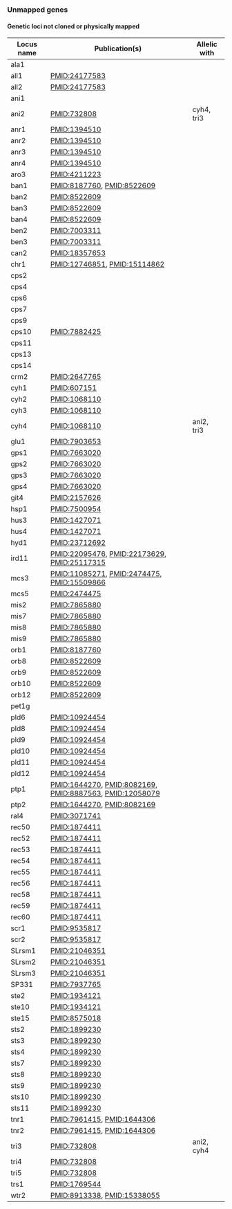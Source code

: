 ### Unmapped genes

#### Genetic loci not cloned or physically mapped

<table>
 <thead>
  <tr>
   <th>Locus name</th>
   <th>Publication(s)</th>
   <th>Allelic with</th>
  </tr>
 </thead>
 <tbody>
 <tr>
  <td>ala1</td>
  <td>&nbsp;</td>
  <td>&nbsp;</td>
 </tr>
 <tr>
  <td>all1</td>
  <td><a href="http://www.ncbi.nlm.nih.gov/pubmed?term=24177583">PMID:24177583</a></td>
  <td>&nbsp;</td>
 </tr>
 <tr>
  <td>all2</td>
  <td><a href="http://www.ncbi.nlm.nih.gov/pubmed?term=24177583">PMID:24177583</a></td>
  <td>&nbsp;</td>
 </tr>
 <tr>
  <td>ani1</td>
  <td>&nbsp;</td>
  <td>&nbsp;</td>
 </tr>
 <tr>
  <td>ani2</td>
  <td><a href="http://www.ncbi.nlm.nih.gov/pubmed?term=732808">PMID:732808</a></td>
  <td>cyh4, tri3</td>
 </tr>
 <tr>
  <td>anr1</td>
  <td><a href="http://www.ncbi.nlm.nih.gov/pubmed?term=1394510">PMID:1394510</a></td>
  <td>&nbsp;</td>
 </tr>
 <tr>
  <td>anr2</td>
  <td><a href="http://www.ncbi.nlm.nih.gov/pubmed?term=1394510">PMID:1394510</a></td>
  <td>&nbsp;</td>
 </tr>
 <tr>
  <td>anr3</td>
  <td><a href="http://www.ncbi.nlm.nih.gov/pubmed?term=1394510">PMID:1394510</a></td>
  <td>&nbsp;</td>
 </tr>
 <tr>
  <td>anr4</td>
  <td><a href="http://www.ncbi.nlm.nih.gov/pubmed?term=1394510">PMID:1394510</a></td>
  <td>&nbsp;</td>
 </tr>
 <tr>
  <td>aro3</td>
  <td><a href="http://www.ncbi.nlm.nih.gov/pubmed?term=4211223">PMID:4211223</a></td>
  <td>&nbsp;</td>
 </tr>
 <tr>
  <td>ban1</td>
  <td><a href="http://www.ncbi.nlm.nih.gov/pubmed?term=8187760">PMID:8187760</a>, <a href="http://www.ncbi.nlm.nih.gov/pubmed?term=8522609">PMID:8522609</a></td>
  <td>&nbsp;</td>
 <tr>
  <td>ban2</td>
  <td><a href="http://www.ncbi.nlm.nih.gov/pubmed?term=8522609">PMID:8522609</a></td>
  <td>&nbsp;</td>
 </tr>
 <tr>
  <td>ban3</td>
  <td><a href="http://www.ncbi.nlm.nih.gov/pubmed?term=8522609">PMID:8522609</a></td>
  <td>&nbsp;</td>
 </tr>
 <tr>
  <td>ban4</td>
  <td><a href="http://www.ncbi.nlm.nih.gov/pubmed?term=8522609">PMID:8522609</a></td>
  <td>&nbsp;</td>
 </tr>
  <tr>
  <td>ben2</td>
  <td><a href="http://www.ncbi.nlm.nih.gov/pubmed?term=7003311">PMID:7003311</a></td>
  <td>&nbsp;</td>
 </tr>
 <tr>
  <td>ben3</td>
  <td><a href="http://www.ncbi.nlm.nih.gov/pubmed?term=7003311">PMID:7003311</a></td>
  <td>&nbsp;</td>
 </tr>
 <tr>
  <td>can2</td>
  <td><a href="http://www.ncbi.nlm.nih.gov/pubmed?term=18357653">PMID:18357653</a></td>
  <td>&nbsp;</td>
 </tr>
 <tr>
  <td>chr1</td>
  <td><a href="http://www.ncbi.nlm.nih.gov/pubmed?term=12746851">PMID:12746851</a>, <a href="http://www.ncbi.nlm.nih.gov/pubmed?term=15114862">PMID:15114862</a></td>
  <td>&nbsp;</td>
 </tr>
 <tr>
  <td>cps2</td>
  <td>&nbsp;</td>
  <td>&nbsp;</td>
 </tr>
 <tr>
  <td>cps4</td>
  <td>&nbsp;</td>
  <td>&nbsp;</td>
 </tr>
 <tr>
  <td>cps6</td>
  <td>&nbsp;</td>
  <td>&nbsp;</td>
 </tr>
 <tr>
  <td>cps7</td>
  <td>&nbsp;</td>
  <td>&nbsp;</td>
 </tr>
 <tr>
  <td>cps9</td>
  <td>&nbsp;</td>
  <td>&nbsp;</td>
 </tr>
 <tr>
  <td>cps10</td>
  <td><a href="http://www.ncbi.nlm.nih.gov/pubmed?term=7882425">PMID:7882425</a></td>
  <td>&nbsp;</td>
 <tr>
  <td>cps11</td>
  <td>&nbsp;</td>
  <td>&nbsp;</td>
 </tr>
 <tr>
  <td>cps13</td>
  <td>&nbsp;</td>
  <td>&nbsp;</td>
 </tr>
 <tr>
  <td>cps14</td>
  <td>&nbsp;</td>
  <td>&nbsp;</td>
 <tr>
  <td>crm2</td>
  <td><a href="http://www.ncbi.nlm.nih.gov/pubmed?term=2647765">PMID:2647765</a></td>
  <td>&nbsp;</td>
 </tr>
 <tr>
  <td>cyh1</td>
  <td><a href="http://www.ncbi.nlm.nih.gov/pubmed?term=607151">PMID:607151</a></td>
  <td>&nbsp;</td>
 </tr>
 <tr>
  <td>cyh2</td>
  <td><a href="http://www.ncbi.nlm.nih.gov/pubmed?term=1068110">PMID:1068110</a></td>
  <td>&nbsp;</td>
 </tr>
 <tr>
  <td>cyh3</td>
  <td><a href="http://www.ncbi.nlm.nih.gov/pubmed?term=1068110">PMID:1068110</a></td>
  <td>&nbsp;</td>
 </tr>
 <tr>
  <td>cyh4</td>
  <td><a href="http://www.ncbi.nlm.nih.gov/pubmed?term=1068110">PMID:1068110</a></td>
  <td>ani2, tri3</td>
 </tr>
 <tr>
  <td>glu1</td>
  <td><a href="http://www.ncbi.nlm.nih.gov/pubmed?term=7903653">PMID:7903653</a></td>
  <td>&nbsp;</td>
 </tr>
 <tr>
  <td>gps1</td>
  <td><a href="http://www.ncbi.nlm.nih.gov/pubmed?term=7663020">PMID:7663020</a></td>
  <td>&nbsp;</td>
 </tr>
 <tr>
  <td>gps2</td>
  <td><a href="http://www.ncbi.nlm.nih.gov/pubmed?term=7663020">PMID:7663020</a></td>
  <td>&nbsp;</td>
 </tr>
 <tr>
  <td>gps3</td>
  <td><a href="http://www.ncbi.nlm.nih.gov/pubmed?term=7663020">PMID:7663020</a></td>
  <td>&nbsp;</td>
 </tr>
 <tr>
  <td>gps4</td>
  <td><a href="http://www.ncbi.nlm.nih.gov/pubmed?term=7663020">PMID:7663020</a></td>
  <td>&nbsp;</td>
 </tr>
 <tr>
  <td>git4</td>
  <td><a href="http://www.ncbi.nlm.nih.gov/pubmed?term=2157626">PMID:2157626</a></td>
  <td>&nbsp;</td>
 </tr>
 <tr>
  <td>hsp1</td>
  <td><a href="http://www.ncbi.nlm.nih.gov/pubmed?term=7500954">PMID:7500954</a></td>
  <td>&nbsp;</td>
 </tr>
 <tr>
  <td>hus3</td>
  <td><a href="http://www.ncbi.nlm.nih.gov/pubmed?term=1427071">PMID:1427071</a></td>
  <td>&nbsp;</td>
 </tr>
 <tr>
  <td>hus4</td>
  <td><a href="http://www.ncbi.nlm.nih.gov/pubmed?term=1427071">PMID:1427071</a></td>
  <td>&nbsp;</td>
 </tr>
 <tr>
  <td>hyd1</td>
  <td><a href="http://www.ncbi.nlm.nih.gov/pubmed?term=23712692">PMID:23712692</a></td>
  <td>&nbsp;</td>
 </tr>
 <tr>
  <td>ird11</td>
  <td><a href="http://www.ncbi.nlm.nih.gov/pubmed?term=22095476">PMID:22095476</a>, <a href="http://www.ncbi.nlm.nih.gov/pubmed?term=22173629">PMID:22173629</a>, <a href="http://www.ncbi.nlm.nih.gov/pubmed?term=25117315">PMID:25117315</a></td>
  <td>&nbsp;</td>
 </tr>
 <tr>
  <td>mcs3</td>
  <td><a href="http://www.ncbi.nlm.nih.gov/pubmed?term=11085271">PMID:11085271</a>, <a href="http://www.ncbi.nlm.nih.gov/pubmed?term=2474475">PMID:2474475</a>, <a href="http://www.ncbi.nlm.nih.gov/pubmed?term=15509866">PMID:15509866</a></td>
  <td>&nbsp;</td>
 </tr>
 <tr>
  <td>mcs5</td>
  <td><a href="http://www.ncbi.nlm.nih.gov/pubmed?term=2474475">PMID:2474475</a></td>
  <td>&nbsp;</td>
 </tr>
 <tr>
  <td>mis2</td>
  <td><a href="http://www.ncbi.nlm.nih.gov/pubmed?term=7865880">PMID:7865880</a></td>
  <td>&nbsp;</td>
 </tr>
 <tr>
  <td>mis7</td>
  <td><a href="http://www.ncbi.nlm.nih.gov/pubmed?term=7865880">PMID:7865880</a></td>
  <td>&nbsp;</td>
 </tr>
 <tr>
  <td>mis8</td>
  <td><a href="http://www.ncbi.nlm.nih.gov/pubmed?term=7865880">PMID:7865880</a></td>
  <td>&nbsp;</td>
 </tr>
 <tr>
  <td>mis9</td>
  <td><a href="http://www.ncbi.nlm.nih.gov/pubmed?term=7865880">PMID:7865880</a></td>
  <td>&nbsp;</td>
 </tr>
  <tr>
  <td>orb1</td>
  <td><a href="http://www.ncbi.nlm.nih.gov/pubmed?term=8187760">PMID:8187760</a></td>
  <td>&nbsp;</td>
 </tr>
 <tr>
  <td>orb8</td>
  <td><a href="http://www.ncbi.nlm.nih.gov/pubmed?term=8522609">PMID:8522609</a></td>
  <td>&nbsp;</td>
 </tr>
 <tr>
  <td>orb9</td>
  <td><a href="http://www.ncbi.nlm.nih.gov/pubmed?term=8522609">PMID:8522609</a></td>
  <td>&nbsp;</td>
 </tr>
 <tr>
  <td>orb10</td>
  <td><a href="http://www.ncbi.nlm.nih.gov/pubmed?term=8522609">PMID:8522609</a></td>
  <td>&nbsp;</td>
 </tr>
 <tr>
  <td>orb12</td>
  <td><a href="http://www.ncbi.nlm.nih.gov/pubmed?term=8522609">PMID:8522609</a></td>
  <td>&nbsp;</td>
 </tr>
 <tr>
  <td>pet1g</td>
  <td>&nbsp;</td>
  <td>&nbsp;</td>
 </tr>
 <tr>
  <td>pld6</td>
  <td><a href="http://www.ncbi.nlm.nih.gov/pubmed?term=10924454">PMID:10924454</a></td>
  <td>&nbsp;</td>
 </tr>
 <tr>
  <td>pld8</td>
  <td><a href="http://www.ncbi.nlm.nih.gov/pubmed?term=10924454">PMID:10924454</a></td>
  <td>&nbsp;</td>
 </tr>
 <tr>
  <td>pld9</td>
  <td><a href="http://www.ncbi.nlm.nih.gov/pubmed?term=10924454">PMID:10924454</a></td>
  <td>&nbsp;</td>
 </tr>
 <tr>
  <td>pld10</td>
  <td><a href="http://www.ncbi.nlm.nih.gov/pubmed?term=10924454">PMID:10924454</a></td>
  <td>&nbsp;</td>
 </tr>
 <tr>
  <td>pld11</td>
  <td><a href="http://www.ncbi.nlm.nih.gov/pubmed?term=10924454">PMID:10924454</a></td>
  <td>&nbsp;</td>
 </tr>
 <tr>
  <td>pld12</td>
  <td><a href="http://www.ncbi.nlm.nih.gov/pubmed?term=10924454">PMID:10924454</a></td>
  <td>&nbsp;</td>
 </tr>
 <tr>
  <td>ptp1</td>
  <td><a href="http://www.ncbi.nlm.nih.gov/pubmed?term=1644270">PMID:1644270</a>, <a href="http://www.ncbi.nlm.nih.gov/pubmed?term=8082169">PMID:8082169</a>, <a href="http://www.ncbi.nlm.nih.gov/pubmed?term=8887563">PMID:8887563</a>, <a href="http://www.ncbi.nlm.nih.gov/pubmed?term=12058079">PMID:12058079</a></td>
  <td>&nbsp;</td>
 </tr>
 <tr>
  <td>ptp2</td>
  <td><a href="http://www.ncbi.nlm.nih.gov/pubmed?term=1644270">PMID:1644270</a>, <a href="http://www.ncbi.nlm.nih.gov/pubmed?term=8082169">PMID:8082169</a></td>
  <td>&nbsp;</td>
 </tr>
 <tr>
  <td>ral4</td>
  <td><a href="http://www.ncbi.nlm.nih.gov/pubmed?term=3071741">PMID:3071741</a></td>
  <td>&nbsp;</td>
 </tr>
 <tr>
  <td>rec50</td>
  <td><a href="http://www.ncbi.nlm.nih.gov/pubmed?term=1874411">PMID:1874411</a></td>
  <td>&nbsp;</td>
 </tr>
 <tr>
  <td>rec52</td>
  <td><a href="http://www.ncbi.nlm.nih.gov/pubmed?term=1874411">PMID:1874411</a></td>
  <td>&nbsp;</td>
 </tr>
 <tr>
  <td>rec53</td>
  <td><a href="http://www.ncbi.nlm.nih.gov/pubmed?term=1874411">PMID:1874411</a></td>
  <td>&nbsp;</td>
 </tr>
 <tr>
  <td>rec54</td>
  <td><a href="http://www.ncbi.nlm.nih.gov/pubmed?term=1874411">PMID:1874411</a></td>
  <td>&nbsp;</td>
 </tr>
 <tr>
  <td>rec55</td>
  <td><a href="http://www.ncbi.nlm.nih.gov/pubmed?term=1874411">PMID:1874411</a></td>
  <td>&nbsp;</td>
 </tr>
 <tr>
  <td>rec56</td>
  <td><a href="http://www.ncbi.nlm.nih.gov/pubmed?term=1874411">PMID:1874411</a></td>
  <td>&nbsp;</td>
 </tr>
 <tr>
  <td>rec58</td>
  <td><a href="http://www.ncbi.nlm.nih.gov/pubmed?term=1874411">PMID:1874411</a></td>
  <td>&nbsp;</td>
 </tr>
 <tr>
  <td>rec59</td>
  <td><a href="http://www.ncbi.nlm.nih.gov/pubmed?term=1874411">PMID:1874411</a></td>
  <td>&nbsp;</td>
 </tr>
 <tr>
  <td>rec60</td>
  <td><a href="http://www.ncbi.nlm.nih.gov/pubmed?term=1874411">PMID:1874411</a></td>
  <td>&nbsp;</td>
 </tr>
 <tr>
  <td>scr1</td>
  <td><a href="http://www.ncbi.nlm.nih.gov/pubmed?term=9535817">PMID:9535817</a></td>
  <td>&nbsp;</td>
 </tr>
 <tr>
  <td>scr2</td>
  <td><a href="http://www.ncbi.nlm.nih.gov/pubmed?term=9535817">PMID:9535817</a></td>
  <td>&nbsp;</td>
 </tr>
 <tr>
  <td>SLrsm1</td>
  <td><a href="http://www.ncbi.nlm.nih.gov/pubmed?term=21046351">PMID:21046351</a></td>
  <td>&nbsp;</td>
 </tr>
 <tr>
  <td>SLrsm2</td>
  <td><a href="http://www.ncbi.nlm.nih.gov/pubmed?term=21046351">PMID:21046351</a></td>
  <td>&nbsp;</td>
 </tr>
 <tr>
  <td>SLrsm3</td>
  <td><a href="http://www.ncbi.nlm.nih.gov/pubmed?term=21046351">PMID:21046351</a></td>
  <td>&nbsp;</td>
 </tr>
 <tr>
  <td>SP331</td>
  <td><a href="http://www.ncbi.nlm.nih.gov/pubmed?term=7937765">PMID:7937765</a></td>
  <td>&nbsp;</td>
 </tr>
 <tr>
  <td>ste2</td>
  <td><a href="http://www.ncbi.nlm.nih.gov/pubmed?term=1934121">PMID:1934121</a></td>
  <td>&nbsp;</td>
 </tr>
 <tr>
  <td>ste10</td>
  <td><a href="http://www.ncbi.nlm.nih.gov/pubmed?term=1934121">PMID:1934121</a></td>
  <td>&nbsp;</td>
 </tr>
 <tr>
  <td>ste15</td>
  <td><a href="http://www.ncbi.nlm.nih.gov/pubmed?term=8575018">PMID:8575018</a></td>
  <td>&nbsp;</td>
 </tr>
 <tr>
  <td>sts2</td>
  <td><a href="http://www.ncbi.nlm.nih.gov/pubmed?term=1899230">PMID:1899230</a></td>
  <td>&nbsp;</td>
 </tr>
 <tr>
  <td>sts3</td>
  <td><a href="http://www.ncbi.nlm.nih.gov/pubmed?term=1899230">PMID:1899230</a></td>
  <td>&nbsp;</td>
 </tr>
 <tr>
  <td>sts4</td>
  <td><a href="http://www.ncbi.nlm.nih.gov/pubmed?term=1899230">PMID:1899230</a></td>
  <td>&nbsp;</td>
 </tr>
 <tr>
  <td>sts7</td>
  <td><a href="http://www.ncbi.nlm.nih.gov/pubmed?term=1899230">PMID:1899230</a></td>
  <td>&nbsp;</td>
 </tr>
 <tr>
  <td>sts8</td>
  <td><a href="http://www.ncbi.nlm.nih.gov/pubmed?term=1899230">PMID:1899230</a></td>
  <td>&nbsp;</td>
 </tr>
 <tr>
  <td>sts9</td>
  <td><a href="http://www.ncbi.nlm.nih.gov/pubmed?term=1899230">PMID:1899230</a></td>
  <td>&nbsp;</td>
 </tr>
 <tr>
  <td>sts10</td>
  <td><a href="http://www.ncbi.nlm.nih.gov/pubmed?term=1899230">PMID:1899230</a></td>
  <td>&nbsp;</td>
 </tr>
 <tr>
  <td>sts11</td>
  <td><a href="http://www.ncbi.nlm.nih.gov/pubmed?term=1899230">PMID:1899230</a></td>
  <td>&nbsp;</td>
 </tr>
 <tr>
  <td>tnr1</td>
  <td><a href="http://www.ncbi.nlm.nih.gov/pubmed?term=7961415">PMID:7961415</a>, <a href="http://www.ncbi.nlm.nih.gov/pubmed?term=1644306">PMID:1644306</a></td>
  <td>&nbsp;</td>
 </tr>
 <tr>
  <td>tnr2</td>
  <td><a href="http://www.ncbi.nlm.nih.gov/pubmed?term=7961415">PMID:7961415</a>, <a href="http://www.ncbi.nlm.nih.gov/pubmed?term=1644306">PMID:1644306</a></td>
  <td>&nbsp;</td>
 </tr>
 <tr>
  <td>tri3</td>
  <td><a href="http://www.ncbi.nlm.nih.gov/pubmed?term=732808">PMID:732808</a></td>
  <td>ani2, cyh4</td>
 </tr>
 <tr>
  <td>tri4</td>
  <td><a href="http://www.ncbi.nlm.nih.gov/pubmed?term=732808">PMID:732808</a></td>
  <td>&nbsp;</td>
 </tr>
 <tr>
  <td>tri5</td>
  <td><a href="http://www.ncbi.nlm.nih.gov/pubmed?term=732808">PMID:732808</a></td>
  <td>&nbsp;</td>
 </tr>
 <tr>
  <td>trs1</td>
  <td><a href="http://www.ncbi.nlm.nih.gov/pubmed?term=1769544">PMID:1769544</a></td>
  <td>&nbsp;</td>
 </tr>
 <tr>
  <td>wtr2</td>
  <td><a href="http://www.ncbi.nlm.nih.gov/pubmed?term=8913338">PMID:8913338</a>, <a href="http://www.ncbi.nlm.nih.gov/pubmed?term=15338055">PMID:15338055</a></td>
  <td>&nbsp;</td>
 </tr>
 </tbody>
</table>
